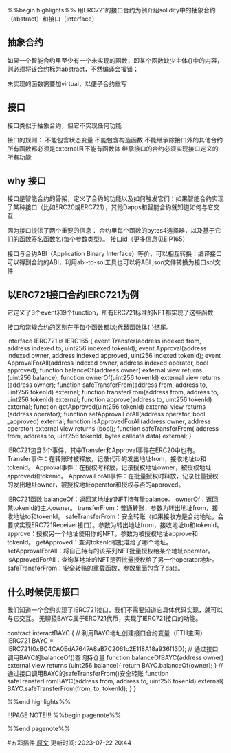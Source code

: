 %%begin highlights%%
用ERC721的接口合约为例介绍solidity中的抽象合约（abstract）和接口（interface）

## 抽象合约​
如果一个智能合约里至少有一个未实现的函数，即某个函数缺少主体{}中的内容，则必须将该合约标为abstract，不然编译会报错；

未实现的函数需要加virtual，以便子合约重写

## 接口​
接口类似于抽象合约，但它不实现任何功能

接口的规则：
不能包含状态变量
不能包含构造函数
不能继承除接口外的其他合约
所有函数都必须是external且不能有函数体
继承接口的合约必须实现接口定义的所有功能

## why 接口
接口是智能合约的骨架，定义了合约的功能以及如何触发它们：如果智能合约实现了某种接口（比如ERC20或ERC721），其他Dapps和智能合约就知道如何与它交互

因为接口提供了两个重要的信息：
合约里每个函数的bytes4选择器，以及基于它们的函数签名函数名(每个参数类型）。
接口id（更多信息见EIP165）

接口与合约ABI（Application Binary Interface）等价，可以相互转换：编译接口可以得到合约的ABI，利用abi-to-sol工具也可以将ABI json文件转换为接口sol文件

## 以ERC721接口合约IERC721为例

它定义了3个event和9个function，所有ERC721标准的NFT都实现了这些函数

接口和常规合约的区别在于每个函数都以;代替函数体{ }结尾。

interface IERC721 is IERC165 {
event Transfer(address indexed from, address indexed to, uint256 indexed tokenId);
event Approval(address indexed owner, address indexed approved, uint256 indexed tokenId);
event ApprovalForAll(address indexed owner, address indexed operator, bool approved);
function balanceOf(address owner) external view returns (uint256 balance);
function ownerOf(uint256 tokenId) external view returns (address owner);
function safeTransferFrom(address from, address to, uint256 tokenId) external;
function transferFrom(address from, address to, uint256 tokenId) external;
function approve(address to, uint256 tokenId) external;
function getApproved(uint256 tokenId) external view returns (address operator);
function setApprovalForAll(address operator, bool _approved) external;
function isApprovedForAll(address owner, address operator) external view returns (bool);
function safeTransferFrom( address from, address to, uint256 tokenId, bytes calldata data) external;
}

IERC721包含3个事件，其中Transfer和Approval事件在ERC20中也有。
Transfer事件：在转账时被释放，记录代币的发出地址from，接收地址to和tokenid。
Approval事件：在授权时释放，记录授权地址owner，被授权地址approved和tokenid。
ApprovalForAll事件：在批量授权时释放，记录批量授权的发出地址owner，被授权地址operator和授权与否的approved。

IERC721函数​
balanceOf：返回某地址的NFT持有量balance。
ownerOf：返回某tokenId的主人owner。
transferFrom：普通转账，参数为转出地址from，接收地址to和tokenId。
safeTransferFrom：安全转账（如果接收方是合约地址，会要求实现ERC721Receiver接口）。参数为转出地址from，接收地址to和tokenId。
approve：授权另一个地址使用你的NFT。参数为被授权地址approve和tokenId。
getApproved：查询tokenId被批准给了哪个地址。
setApprovalForAll：将自己持有的该系列NFT批量授权给某个地址operator。
isApprovedForAll：查询某地址的NFT是否批量授权给了另一个operator地址。
safeTransferFrom：安全转账的重载函数，参数里面包含了data。

## 什么时候使用接口

我们知道一个合约实现了IERC721接口，我们不需要知道它具体代码实现，就可以与它交互。
无聊猿BAYC属于ERC721代币，实现了IERC721接口的功能。

contract interactBAYC {
// 利用BAYC地址创建接口合约变量（ETH主网）
IERC721 BAYC = IERC721(0xBC4CA0EdA7647A8aB7C2061c2E118A18a936f13D);
// 通过接口调用BAYC的balanceOf()查询持仓量
function balanceOfBAYC(address owner) external view returns (uint256 balance){
return BAYC.balanceOf(owner);
}
// 通过接口调用BAYC的safeTransferFrom()安全转账
function safeTransferFromBAYC(address from, address to, uint256 tokenId) external{
BAYC.safeTransferFrom(from, to, tokenId);
}
}

%%end highlights%%

!!!PAGE NOTE!!!
%%begin pagenote%%

%%end pagenote%%

 #五彩插件 [原文](https://www.wtf.academy/solidity-start/Interface/)
更新时间: 2023-07-22 20:44
